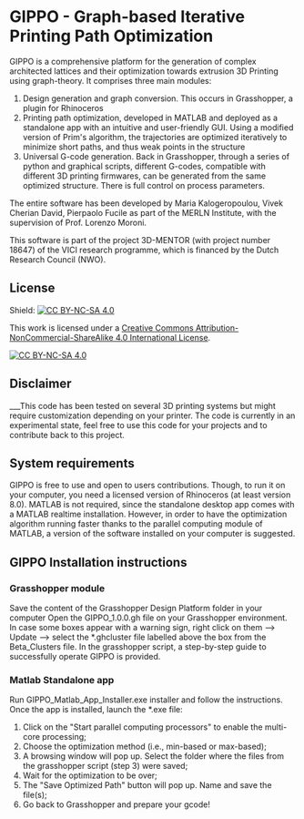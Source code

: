 # GIPPO - Graph-based Iterative Printing Path Optimization

GIPPO is a comprehensive platform for the generation of complex architected lattices and their optimization towards extrusion 3D Printing using graph-theory.
It comprises three main modules:
1) Design generation and graph conversion. This occurs in Grasshopper, a plugin for Rhinoceros
2) Printing path optimization, developed in MATLAB and deployed as a standalone app with an intuitive and user-friendly GUI. Using a modified version of Prim's algorithm, the trajectories are optimized iteratively to minimize short paths, and thus weak points in the structure
3) Universal G-code generation. Back in Grasshopper, through a series of python and graphical scripts, different G-codes, compatible with different 3D printing firmwares, can be generated from the same optimized structure. There is full control on process parameters.

The entire software has been developed by Maria Kalogeropoulou, Vivek Cherian David, Pierpaolo Fucile as part of the MERLN Institute, with the supervision of Prof. Lorenzo Moroni.

This software is part of the project 3D-MENTOR (with project number 18647) of the VICI research programme, which is financed by the Dutch Research Council (NWO). 


## License
Shield: [![CC BY-NC-SA 4.0][cc-by-nc-sa-shield]][cc-by-nc-sa]

This work is licensed under a
[Creative Commons Attribution-NonCommercial-ShareAlike 4.0 International License][cc-by-nc-sa].

[![CC BY-NC-SA 4.0][cc-by-nc-sa-image]][cc-by-nc-sa]

[cc-by-nc-sa]: http://creativecommons.org/licenses/by-nc-sa/4.0/
[cc-by-nc-sa-image]: https://licensebuttons.net/l/by-nc-sa/4.0/88x31.png
[cc-by-nc-sa-shield]: https://img.shields.io/badge/License-CC%20BY--NC--SA%204.0-lightgrey.svg

## Disclaimer
___This code has been tested on several 3D printing systems but might require customization depending on your printer. The code is currently in an experimental state, feel free to use this code for your projects and to contribute back to this project. 


## System requirements
GIPPO is free to use and open to users contributions. Though, to run it on your computer, you need a licensed version of Rhinoceros (at least version 8.0). MATLAB is not required, since the standalone desktop app comes with a MATLAB realtime installation. However, in order to have the optimization algorithm running faster thanks to the parallel computing module of MATLAB, a version of the software installed on your computer is suggested.

## GIPPO Installation instructions 

### Grasshopper module
Save the content of the Grasshopper Design Platform folder in your computer
Open the GIPPO_1.0.0.gh file on your Grasshopper environment.
In case some boxes appear with a warning sign, right click on them --> Update --> select the *.ghcluster file labelled above the box from the Beta_Clusters file.
In the grasshopper script, a step-by-step guide to successfully operate GIPPO is provided.

### Matlab Standalone app
Run GIPPO_Matlab_App_Installer.exe installer and follow the instructions. 
Once the app is installed, launch the *.exe file:
1) Click on the "Start parallel computing processors" to enable the multi-core processing;
2) Choose the optimization method (i.e., min-based or max-based);
3) A browsing window will pop up. Select the folder where the files from the grasshopper script (step 3) were saved;
4) Wait for the optimization to be over;
5) The "Save Optimized Path" button will pop up. Name and save the file(s);
6) Go back to Grasshopper and prepare your gcode!
